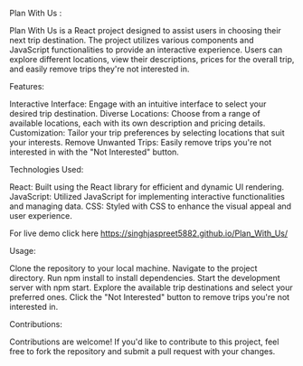 Plan With Us :

Plan With Us is a React project designed to assist users in choosing their next trip destination. The project utilizes various components and JavaScript functionalities to provide an interactive experience. Users can explore different locations, view their descriptions, prices for the overall trip, and easily remove trips they're not interested in.

Features:

Interactive Interface: Engage with an intuitive interface to select your desired trip destination.
Diverse Locations: Choose from a range of available locations, each with its own description and pricing details.
Customization: Tailor your trip preferences by selecting locations that suit your interests.
Remove Unwanted Trips: Easily remove trips you're not interested in with the "Not Interested" button.

Technologies Used:

React: Built using the React library for efficient and dynamic UI rendering.
JavaScript: Utilized JavaScript for implementing interactive functionalities and managing data.
CSS: Styled with CSS to enhance the visual appeal and user experience.

For live demo click here https://singhjaspreet5882.github.io/Plan_With_Us/

Usage:

Clone the repository to your local machine.
Navigate to the project directory.
Run npm install to install dependencies.
Start the development server with npm start.
Explore the available trip destinations and select your preferred ones.
Click the "Not Interested" button to remove trips you're not interested in.

Contributions:

Contributions are welcome! If you'd like to contribute to this project, feel free to fork the repository and submit a pull request with your changes.
